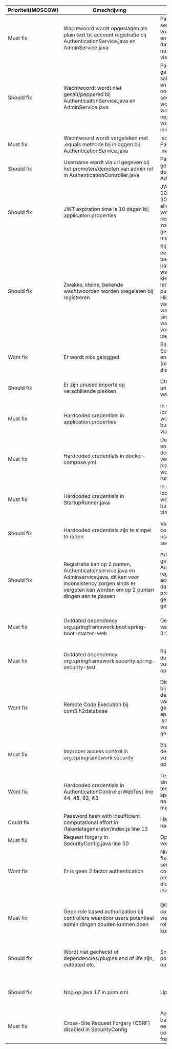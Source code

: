 | Prioriteit(MOSCOW) | Omschrijving                                                                                                                                                                     | Fix                                                                                                                                                                                                                                                                                                                            | Bron                                                                                          |
|--------------------|----------------------------------------------------------------------------------------------------------------------------------------------------------------------------------|--------------------------------------------------------------------------------------------------------------------------------------------------------------------------------------------------------------------------------------------------------------------------------------------------------------------------------|-----------------------------------------------------------------------------------------------|
| Must fix           | Wachtwoord wordt opgeslagen als plain text bij account registratie bij AuthenticationService.java en AdminService.java                                                           | PasswordEncoder bij services toegevoegd en voordat user gecreeerd en opgeslagen wordt in databse wordt password nu eerst nog geencode via .encode()                                                                                                                                                                            | OWASP A3:2017 – Sensitive Data Exposure: plain text passwords                                 |
| Should fix         | Wachtwoordt wordt niet gesalt/peppered bij AuthenticaitonService.java en AdminService.java                                                                                       | PasswordEncoder gebruikt BCrypt en die salt automatisch voor encoden, daarnaast ook nog los een pepper in secret file die toegevoegd wordt aan einde van wachtwoord bij registreren en inloggen voor het encoden en bij inloggen                                                                                               | OWASP A3:2017 – Sensitive Data Exposure: weakly secured                                       |
| Must fix           | Wachtwoord wordt vergeleken met .equals methode bij inloggen bij AuthenticationService.java                                                                                      | .equals vervangen door PasswordEncoder .matches functie                                                                                                                                                                                                                                                                        | Timing attack                                                                                 |
| Should fix         | Username wordt via url gegeven bij het promoten/demoten van admin rol in AuthenticationController.java                                                                           | Path variable eruit gehaald en vervangen door requestbody via AdminRequest.java                                                                                                                                                                                                                                                | OWASP A3:2017 – Sensitive Data Exposure: exposed in url                                       |
| Should fix         | JWT expiration time is 10 dagen bij application.properties                                                                                                                       | JWT Expiration time van 10 dagen veranderd naar 30 minutes. Applicatie is alleen importen van votes/candidates en resultaten bekijken en dus zou 30 minuten meer dan genoeg moeten zijn voor meeste usecases                                                                                                                   | OWASP A2:2017 – Broken Authentication: Too long session timeouts                              |
| Should fix         | Zwakke, kleine, bekende wachtwoorden worden toegelaten bij registreren                                                                                                           | Bij RegisterRequest.java een minSize van 12 toegevoegd en een RegEx pattern die wilt dat een wachtwoord minimaal 2 kleine letters, 2 grote letters, 2 nummers, 2 punctuation marks bevat. Hiermee is een blacklist van bekende wachtwoorden niet nodig sinds bekende wachtwoorden niet voldoen aan de toegevoegde restrictions | OWASP A2:2017 – Broken Authentication: Credential stuffing through commonly used passwords    |
| Wont fix           | Er wordt niks gelogged                                                                                                                                                           | Bij application.properties Springs built in logging enabled op info mode (niet debug mode want die geeft te veel info)                                                                                                                                                                                                         | OWASP A10:2017 – Insufficient Logging & Monitoring                                            |
| Should fix         | Er zijn unused imports op verschillende plekken                                                                                                                                  | Ctrl+Alt+O heeft alle unused imports weggehaald                                                                                                                                                                                                                                                                                | OWASP A6:2017 – Security Misconfiguration: Unused imports                                     |
| Must fix           | Hardcoded credentials in application.properties                                                                                                                                  | In secret.properties op local. Tijdens een push worden values voor de build pipeline vervangen via github secrets                                                                                                                                                                                                              | OWASP A3:2017 – Sensitive Data Exposure: hardcoded credentials                                |
| Must fix           | Hardcoded credentials in docker-compose.yml                                                                                                                                      | Docker secrets gecreeerd en de echte credentials in docker-compose.yml vervangen door placeholders die weer worden vervangen bij het runnen                                                                                                                                                                                    | OWASP A3:2017 – Sensitive Data Exposure: hardcoded credentials                                |
| Must fix           | Hardcoded credentials in StartupRunner.java                                                                                                                                      | In secret.properties op local. Tijdens een push worden values voor de build pipeline vervangen via github secrets                                                                                                                                                                                                              | OWASP A3:2017 – Sensitive Data Exposure: hardcoded credentials                                |
| Should fix         | Hardcoded credentials zijn te simpel te raden                                                                                                                                    | Vervanged door meer complicated usernames/passwords in secrets                                                                                                                                                                                                                                                                 | OWASP A2:2017 – Broken Authentication: commonly used credentials                              |
| Should fix         | Registratie kan op 2 punten, Authenticationservice.java en Adminservice.java, dit kan voor inconsistency zorgen sinds er vergeten kan worden om op 2 punten dingen aan te passen | Adminservice.java gebruik laten maken van Authenticationservice.java register methode om accounts te registreren en daarna via Admins promote functie de gebruiker de admin rol geven                                                                                                                                          | OWASP A6:2017 – Security Misconfiguration                                                     |
| Must fix           | Outdated dependency org.springframework.boot:spring-boot-starter-web                                                                                                             | Dependency geupdate van versie 3.2.3 naar 3.2.5                                                                                                                                                                                                                                                                                | Snyk & OWASP A6:2017 – Security Misconfiguration: Not up to date                              |
| Must fix           | Outdated dependency org.springframework.security:spring-security-test                                                                                                            | Bij updaten van andere dependency is vulnerability ermee opgelost                                                                                                                                                                                                                                                              | Snyk & OWASP A6:2017 – Security Misconfiguration: Not up to date                              |
| Wont fix           | Remote Code Execution bij comS.h2database                                                                                                                                        | Dit is vooral een probleem bij het overwriten van de default WebAllowOthers van false naar true, dit gebeurt niet in onze applicatie dus ik heb een .snyk file aangemaakt waar de vulnerability geignored wordt                                                                                                                | Snyk & OWASP A9:2017 – Using Components with Known Vulnerabilities                            |
| Must fix           | Improper access control in org.springramework.security                                                                                                                           | Bij updaten van andere dependency is vulnerability ermee opgelost                                                                                                                                                                                                                                                              | Snyk & OWASP A6:2017 – Security Misconfiguration: Not up to date                              |
| Wont fix           | Hardcoded credentials in AuthenticationControllerWebTest line 44, 45, 62, 63                                                                                                     | Test credentials zijn heel simpel en werken alleen in test environment bij specifieke tests dus niet nodig om te vervangen met secrets                                                                                                                                                                                         | Snyk                                                                                          |
| Could fix          | Password hash with insufficient computational effort in /fakedatagenerator/index.js line 13                                                                                      | Hashmethode van md5 naar sha256 veranderd                                                                                                                                                                                                                                                                                      | Snyk                                                                                          |
| Must fix           | Request forgery in SecurityConfig.java line 50                                                                                                                                   | Op mysterieuze wijze verdwenen                                                                                                                                                                                                                                                                                                 | Snyk                                                                                          |
| Wont fix           | Er is geen 2 factor authentication                                                                                                                                               | Niet gedaan maar bv te fixen door een email service te hebben die een code stuurt naar user bij proberen inloggen en user die code erbij nog laten invullen                                                                                                                                                                    | OWASP A2:2017 – Broken Authentication: Having a password as only factor                       |
| Must fix           | Geen role based authorization bij controllers waardoor users potentieel admin dingen zouden kunnen doen                                                                          | @Secured bij alle controllers toegevoegd waar alleen users met rollen bij zouden moeten kunnen komen                                                                                                                                                                                                                           | OWASP A5:2017 – Broken Access Control: Able to use authenticated endpoints not meant for user |
| Should fix         | Wordt niet gecheckt of dependencies/plugins end of life zijn, outdated etc.                                                                                                      | Snyk gedownload die pom checkt voor outdated/unsecure dingen                                                                                                                                                                                                                                                                   | OWASP A9:2017 – Using Components with Known Vulnerabilities                                   |
| Should fix         | Nog op java 17 in pom.xml                                                                                                                                                        | Update naar java 21                                                                                                                                                                                                                                                                                                            | Snyk & OWASP A6:2017 – Security Misconfiguration: Not up to date                              |
| Must fix           | Cross-Site Request Forgery (CSRF) disabled in SecurityConfig                                                                                                                     | Aangezet met een hele basic implementation die een csrf token in een cookie geeft voor de frontend om op te pakken                                                                                                                                                                                                             | Snyk & OWASP A6:2017 – CSRF                                                                   |
